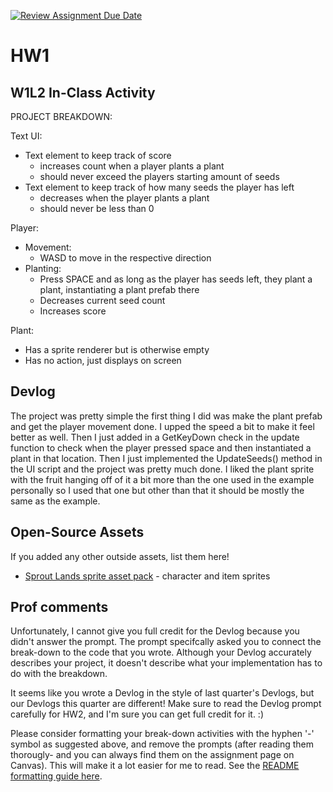[![Review Assignment Due Date](https://classroom.github.com/assets/deadline-readme-button-22041afd0340ce965d47ae6ef1cefeee28c7c493a6346c4f15d667ab976d596c.svg)](https://classroom.github.com/a/MjLLqDcN)
# HW1
## W1L2 In-Class Activity
PROJECT BREAKDOWN:

Text UI: 
- Text element to keep track of score
	- increases count when a player plants a plant
	- should never exceed the players starting amount of seeds
- Text element to keep track of how many seeds the player has left
	- decreases when the player plants a plant
	- should never be less than 0

Player:
- Movement:
	- WASD to move in the respective direction 
- Planting:
	- Press SPACE and as long as the player has seeds left, they plant a plant, instantiating a plant prefab there
	- Decreases current seed count 
	- Increases score 

Plant: 
- Has a sprite renderer but is otherwise empty 
- Has no action, just displays on screen

## Devlog
The project was pretty simple the first thing I did was make the plant prefab and get the player movement done. I upped the speed a bit to make it feel better as well. Then I just added in a GetKeyDown check in the update function to check when the player pressed space and then instantiated a plant in that location. Then I just implemented the UpdateSeeds() method in the UI script and the project was pretty much done. I liked the plant sprite with the fruit hanging off of it a bit more than the one used in the example personally so I used that one but other than that it should be mostly the same as the example. 

## Open-Source Assets
If you added any other outside assets, list them here!
- [Sprout Lands sprite asset pack](https://cupnooble.itch.io/sprout-lands-asset-pack) - character and item sprites

## Prof comments
Unfortunately, I cannot give you full credit for the Devlog because you didn't answer the prompt. The prompt specifcally asked you to connect the break-down to the code that you wrote. Although your Devlog accurately describes your project, it doesn't describe what your implementation has to do with the breakdown.

It seems like you wrote a Devlog in the style of last quarter's Devlogs, but our Devlogs this quarter are different! Make sure to read the Devlog prompt carefully for HW2, and I'm sure you can get full credit for it. :)

Please consider formatting your break-down activities with the hyphen '-' symbol as suggested above, and remove the prompts (after reading them thorougly- and you can always find them on the assignment page on Canvas). This will make it a lot easier for me to read. See the [README formatting guide here](https://docs.github.com/en/get-started/writing-on-github/getting-started-with-writing-and-formatting-on-github/basic-writing-and-formatting-syntax).
